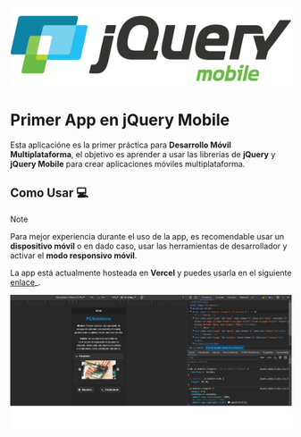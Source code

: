 <p align="center">
  
  ![jQuery Mobile Logo](src/assets/img/jquery-logo.png)
  
</p>

# Primer App en jQuery Mobile
Esta aplicacióne es la primer práctica para **Desarrollo Móvil Multiplataforma**, el objetivo es aprender a usar las librerías de **jQuery** y **jQuery Mobile** para crear aplicaciones móviles multiplataforma.


## Como Usar 💻
> [!NOTE]
> Para mejor experiencia durante el uso de la app, es recomendable usar un **dispositivo móvil** o en dado caso, usar las herramientas de desarrollador y activar el **modo responsivo móvil**.

La app está actualmente hosteada en **Vercel** y puedes usarla en el siguiente [enlace](https://j-query-m-pc-solutions-app.vercel.app)_.

<p align="center">
  
  ![jQuery Mobile Logo](src/assets/img/screenshot.png)
  
</p>
